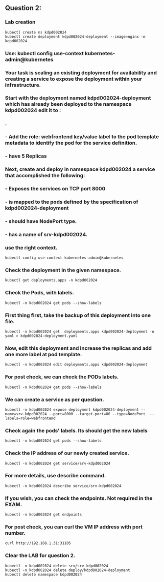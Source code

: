 ## Question 2: 
### Lab creation ###
```
kubectl create ns kdpd002024
kubectl create deployment kdpd002024-deployment --image=nginx -n kdpd002024
```


### Use: kubectl config use-context kubernetes-admin@kubernetes
### Your task is scaling an existing deployment for availability and creating a service to expose the deployment within your infrastructure.  
### Start with the deployment named kdpd002024-deployment which has already been deployed to the namespace kdpd002024 edit it to :
### .
### - Add the role: webfrontend  key/value label to the pod template metadata to identify the pod for the service definition.
### - have 5 Replicas

### Next, create and deploy in namespace kdpd002024 a service that accomplished the following:
### - Exposes the services on TCP port 8000
### - is mapped to the pods defined by the specification of kdpd002024-deployment
### - should have NodePort type.
### - has a name of srv-kdpd002024.



### use the right context.
```
kubectl config use-context kubernetes-admin@kubernetes
```
### Check the deployment in the given namespace.
```
kubectl get deployments.apps -n kdpd002024
```

### Check the Pods, with labels.
```
kubectl -n kdpd002024 get pods --show-labels 
```

### First thing first, take the backup of this deployment into one file.
```
kubectl -n kdpd002024 get  deployments.apps kdpd002024-deployment -o yaml > kdpd002024-deployment.yaml
```

### Now, edit this deployment and increase the replicas and add one more label at pod template.
```
kubectl -n kdpd002024 edit deployments.apps kdpd002024-deployment 
```


### For post check, we can check the PODs labels.
```
kubectl -n kdpd002024 get pods --show-labels 
```

### We can create a service as per question. 
```
kubectl -n kdpd002024 expose deployment kdpd002024-deployment --name=srv-kdpd002024 --port=8000 --target-port=80 --type=NodePort  --labels=role=webfrontend
```

### Check again the pods' labels. Its should get the new labels
```
kubectl -n kdpd002024 get pods --show-labels 
```
### Check the IP address of our newly created service.
```
kubectl -n kdpd002024 get service/srv-kdpd002024 
```


### For more details, use describe command.
```
kubectl -n kdpd002024 describe service/srv-kdpd002024 
```
###  If you wish, you can check the endpoints. Not required in the EXAM.
```
kubectl -n kdpd002024 get endpoints
```
### For post check, you can curl the VM IP address with port number. 
```
curl http://192.168.1.31:31105
```


### Clear the LAB for question 2.
```
kubectl -n kdpd002024 delete srv/srv-kdpd002024
kubectl -n kdpd002024 delete deploy/kdpd002024-deployment
kubectl delete namespace kdpd002024
```

